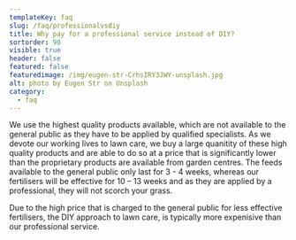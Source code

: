 ```yaml
---
templateKey: faq
slug: /faq/professionalvsdiy
title: Why pay for a professional service instead of DIY?
sortorder: 90
visible: true
header: false
featured: false
featuredimage: /img/eugen-str-CrhsIRY3JWY-unsplash.jpg
alt: photo by Eugen Str on Unsplash
category:
  - faq
---
```



We use the highest quality products available, which are not available to the general public as they have to be applied by qualified specialists. As we devote our working lives to lawn care, we buy a large quanitity of these high quality products and are able to do so at a price that is significantly lower than the proprietary products are available from garden centres. The feeds available to the general public only last for 3 - 4 weeks, whereas our fertilisers will be effective for 10 – 13 weeks and as they are applied by a professional, they will not scorch your grass. 

Due to the high price that is charged to the general public for less effective fertilisers, the DIY approach to lawn care, is typically more expenisive than our professional service. 